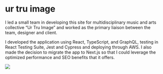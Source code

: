 # ur tru image

I led a small team in developing this site for multidisciplinary music and arts collective “Ur Tru Image” and worked as the primary liaison between the team, designer and client.

I developed the application using React, TypeScript, and GraphQL,  testing in React Testing Suite, Jest  and Cypress and deploying through AWS. I also made the decision to migrate the app to Next.js so that I could leverage the optimized performance and SEO benefits that it offers.

![](./public/images/tt-screenshot.png)
